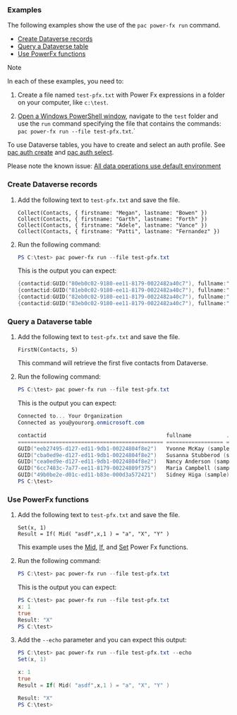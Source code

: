 ### Examples

The following examples show the use of the `pac power-fx run` command.

- [Create Dataverse records](#create-dataverse-records)
- [Query a Dataverse table](#query-a-dataverse-table)
- [Use PowerFx functions](#use-powerfx-functions)


> [!NOTE]
> In each of these examples, you need to:
> 
> 1. Create a file named `test-pfx.txt` with Power Fx expressions in a folder on your computer, like `c:\test`.
>
> 1. [Open a Windows PowerShell window](/powershell/scripting/windows-powershell/starting-windows-powershell), navigate to the `test` folder and use the `run` command specifying the file that contains the commands: `pac power-fx run --file test-pfx.txt`.`
>
> To use Dataverse tables, you have to create and select an auth profile. See [pac auth create](../auth.md#pac-auth-create) and [pac auth select](../auth.md#pac-auth-select).

Please note the known issue: [All data operations use default environment](power-fx-remarks.md#all-data-operations-use-default-environment)

### Create Dataverse records

1. Add the following text to `test-pfx.txt` and save the file.

   ```powerapps-dot
   Collect(Contacts, { firstname: "Megan", lastname: "Bowen" })
   Collect(Contacts, { firstname: "Garth", lastname: "Forth" })
   Collect(Contacts, { firstname: "Adele", lastname: "Vance" })
   Collect(Contacts, { firstname: "Patti", lastname: "Fernandez" })
   ```
   
1. Run the following command:

   ```powershell
   PS C:\test> pac power-fx run --file test-pfx.txt
   ```
   
   This is the output you can expect:

   ```powershell
   {contactid:GUID("80eb0c02-9180-ee11-8179-0022482a40c7"), fullname:"Megan Bowen", ...}
   {contactid:GUID("81eb0c02-9180-ee11-8179-0022482a40c7"), fullname:"Garth Forth", ...}
   {contactid:GUID("82eb0c02-9180-ee11-8179-0022482a40c7"), fullname:"Adele Vance", ...}
   {contactid:GUID("83eb0c02-9180-ee11-8179-0022482a40c7"), fullname:"Patti Fernandez", ...}
   ```


### Query a Dataverse table


1. Add the following text to `test-pfx.txt` and save the file.

   ```powerapps-dot
   FirstN(Contacts, 5)
   ```

   This command will retrieve the first five contacts from Dataverse.

1. Run the following command:

   ```powershell
   PS C:\test> pac power-fx run --file test-pfx.txt
   ```

   This is the output you can expect:

   ```powershell
   Connected to... Your Organization
   Connected as you@yourorg.onmicrosoft.com

   contactid                                      fullname           ...
   ============================================== ================== =====
   GUID("eeb27495-d127-ed11-9db1-00224804f8e2")   Yvonne McKay (sample)
   GUID("cba0ed9e-d127-ed11-9db1-00224804f8e2")   Susanna Stubberod (sample)
   GUID("cea0ed9e-d127-ed11-9db1-00224804f8e2")   Nancy Anderson (sample)
   GUID("6cc7483c-7a77-ee11-8179-00224809f375")   Maria Campbell (sample)
   GUID("49b0be2e-d01c-ed11-b83e-000d3a572421")   Sidney Higa (sample)
   PS C:\test>
   ```

### Use PowerFx functions

1. Add the following text to `test-pfx.txt` and save the file.

   ```powerapps-dot
   Set(x, 1)
   Result = If( Mid( "asdf",x,1 ) = "a", "X", "Y" )
   ```

   This example uses the [Mid](../../../../power-fx/reference/function-left-mid-right.md), [If](../../../../power-fx/reference/function-if.md), and [Set](../../../../power-fx/reference/function-set.md) Power Fx functions.

1. Run the following command:

   ```powershell
   PS C:\test> pac power-fx run --file test-pfx.txt
   ```

   This is the output you can expect:

   ```powershell
   PS C:\test> pac power-fx run --file test-pfx.txt
   x: 1
   true
   Result: "X"
   PS C:\test>
   ```

1. Add the `--echo` parameter and you can expect this output:

   ```powershell
   PS C:\test> pac power-fx run --file test-pfx.txt --echo
   Set(x, 1)

   x: 1
   true
   Result = If( Mid( "asdf",x,1 ) = "a", "X", "Y" )

   Result: "X"
   PS C:\test>
   ```